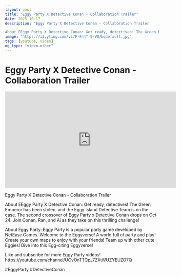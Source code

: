 ```yaml
---
layout: post
title: "Eggy Party X Detective Conan - Collaboration Trailer"
date: 2025-10-17
description: "Eggy Party X Detective Conan - Collaboration Trailer

About EEggy Party X Detective Conan: Get ready, detectives! The Green Emperor has been stolen, and..."
image: "https://i3.ytimg.com/vi/F-Fn4T-9-VQ/hqdefault.jpg"
tags: [youtube, video]
og_type: "video.other"
---
```


<script type="application/ld+json">
{
  "@context": "http://schema.org",
  "@type": "VideoObject",
  "name": "Eggy Party X Detective Conan - Collaboration Trailer",
  "description": "Eggy Party X Detective Conan - Collaboration Trailer\n\nAbout EEggy Party X Detective Conan: Get ready, detectives! The Green Emperor has been stolen, and the Eggy Island Detective Team is on the case. The second crossover of Eggy Party x Detective Conan drops on Oct 24. Join Conan, Ran, and Ai as they take on this thrilling challenge!\n\nAbout Eggy Party: Eggy Party is a popular party game developed by NetEase Games. Welcome to the Eggyverse! A world full of party and play! Create your own maps to enjoy with your friends! Team up with other cute Eggies! Dive into this Egg-citing Eggyverse!\n\nLike and subscribe for more Eggy Party videos! https://youtube.com/channel/UCvOnTTQp_7ZXtWUZYEUZO7Q \n\n#EggyParty #DetectiveConan",
  "thumbnailUrl": "https://i3.ytimg.com/vi/F-Fn4T-9-VQ/hqdefault.jpg",
  "uploadDate": "2025-10-17T12:00:29",
  "embedUrl": "https://www.youtube.com/embed/F-Fn4T-9-VQ",
  "publisher": {
    "@type": "Person",
    "name": "Celo Zaga"
  },
  "mainEntityOfPage": {
    "@type": "WebPage",
    "@id": "https://celozaga.github.io/2025/10/17/eggy-party-x-detective-conan---collaboration-trailer-F-Fn4T-9-VQ.html"
  },
  "duration": "PT0M0S"
}
</script>

<script type="application/ld+json">
{
  "@context": "http://schema.org",
  "@type": "BlogPosting",
  "headline": "Eggy Party X Detective Conan - Collaboration Trailer",
  "image": "https://i3.ytimg.com/vi/F-Fn4T-9-VQ/hqdefault.jpg",
  "publisher": {
    "@type": "Person",
    "name": "Celo Zaga"
  },
  "url": "https://celozaga.github.io/2025/10/17/eggy-party-x-detective-conan---collaboration-trailer-F-Fn4T-9-VQ.html",
  "datePublished": "2025-10-17T12:00:29",
  "dateCreated": "2025-10-17T12:00:29",
  "dateModified": "2025-10-17T12:00:29",
  "description": "Eggy Party X Detective Conan - Collaboration Trailer\n\nAbout EEggy Party X Detective Conan: Get ready, detectives! The Green Emperor has been stolen, and...",
  "author": {
    "@type": "Person",
    "name": "Celo Zaga"
  },
  "mainEntityOfPage": {
    "@type": "WebPage",
    "@id": "https://celozaga.github.io/2025/10/17/eggy-party-x-detective-conan---collaboration-trailer-F-Fn4T-9-VQ.html"
  }
}
</script>

<h1 class="youtube-post-title">Eggy Party X Detective Conan - Collaboration Trailer</h1>

<iframe width="560" height="315" src="https://www.youtube.com/embed/F-Fn4T-9-VQ" class="youtube-post-embed" frameborder="0" allowfullscreen></iframe>

<p class="youtube-post-description">Eggy Party X Detective Conan - Collaboration Trailer

About EEggy Party X Detective Conan: Get ready, detectives! The Green Emperor has been stolen, and the Eggy Island Detective Team is on the case. The second crossover of Eggy Party x Detective Conan drops on Oct 24. Join Conan, Ran, and Ai as they take on this thrilling challenge!

About Eggy Party: Eggy Party is a popular party game developed by NetEase Games. Welcome to the Eggyverse! A world full of party and play! Create your own maps to enjoy with your friends! Team up with other cute Eggies! Dive into this Egg-citing Eggyverse!

Like and subscribe for more Eggy Party videos! https://youtube.com/channel/UCvOnTTQp_7ZXtWUZYEUZO7Q 

#EggyParty #DetectiveConan</p>
